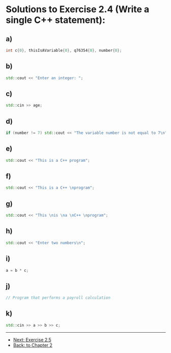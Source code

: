 # Solutions to Exercise 2.4 (Write a single C++ statement):

## a) 
```cpp
int c{0}, thisIsAVariable{0}, q76354{0}, number{0};
```

## b)
```cpp
std::cout << "Enter an integer: ";
```

## c)
```cpp
std::cin >> age;
```

## d)
```cpp
if (number != 7) std::cout << "The variable number is not equal to 7\n";
```

## e)
```cpp
std::cout << "This is a C++ program";
```

## f)
```cpp
std::cout << "This is a C++ \nprogram";
```

## g)
```cpp
std::cout << "This \nis \na \nC++ \nprogram";
```

## h)
```cpp
std::cout << "Enter two numbers\n";
```

## i)
```cpp
a = b * c;
```

## j)
```cpp
// Program that performs a payroll calculation
```

## k)
```cpp
std::cin >> a >> b >> c;
```
---
- [Next: Exercise 2.5](02_05.md)
- [Back: to Chapter 2](README.md)
